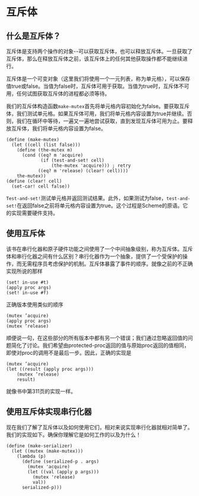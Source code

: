 # 互斥体

## 什么是互斥体？

互斥体是支持两个操作的对象--可以获取互斥体，也可以释放互斥体。一旦获取了互斥体，那么在释放互斥体之前，该互斥体上的任何其他获取操作都不能继续进行。

互斥体是一个可变对象（这里我们将使用一个一元列表，称为单元格），可以保存值true或false。当值为false时，互斥体可用于获取。当值为true时，互斥体不可用，任何试图获取互斥体的进程都必须等待。

我们的互斥体构造函数`make-mutex`首先将单元格内容初始化为false。要获取互斥体，我们测试单元格。如果互斥体可用，我们将单元格内容设置为true并继续。否则，我们在循环中等待，一遍又一遍地尝试获取，直到发现互斥体可用为止。要释放互斥体，我们将单元格内容设置为false。

```
(define (make-mutex)
  (let ((cell (list false)))            
    (define (the-mutex m)
      (cond ((eq? m 'acquire)
             (if (test-and-set! cell)
                 (the-mutex 'acquire))) ; retry
            ((eq? m 'release) (clear! cell))))
    the-mutex))
(define (clear! cell)
  (set-car! cell false)) 
```

`Test-and-set!`测试单元格并返回测试结果。此外，如果测试为false，`test-and-set!`在返回false之前将单元格内容设置为true。这个过程是Scheme的原语。它的实现需要硬件支持。

## 使用互斥体

该书在串行化器和原子硬件功能之间使用了一个中间抽象级别，称为互斥体。互斥体和串行化器之间有什么区别？串行化器作为一个抽象，提供了一个受保护的操作，而无需程序员考虑保护的机制。互斥体暴露了事件的顺序。就像之前的不正确实现所说的那样

```
(set! in-use #t)
(apply proc args)
(set! in-use #f) 
```

正确版本使用类似的顺序

```
(mutex ’acquire)
(apply proc args)
(mutex ’release) 
```

顺便说一句，在这些部分的所有版本中都有另一个错误；我们通过忽略返回值的问题简化了讨论。我们希望由protected-proc返回的值与原始proc返回的值相同，即使对proc的调用不是最后一步。因此，正确的实现是

```
(mutex ’acquire)
(let ((result (apply proc args)))
    (mutex ’release)
    result) 
```

就像书中第311页的实现一样。

## 使用互斥体实现串行化器

现在我们了解了互斥体以及如何使用它们，相对来说实现串行化器就相对简单了。我们的实现如下。确保你理解它是如何工作的以及为什么！

```
(define (make-serializer)
  (let ((mutex (make-mutex)))
    (lambda (p)
      (define (serialized-p . args)
        (mutex 'acquire)
        (let ((val (apply p args)))
          (mutex 'release)
          val))
      serialized-p))) 
```
